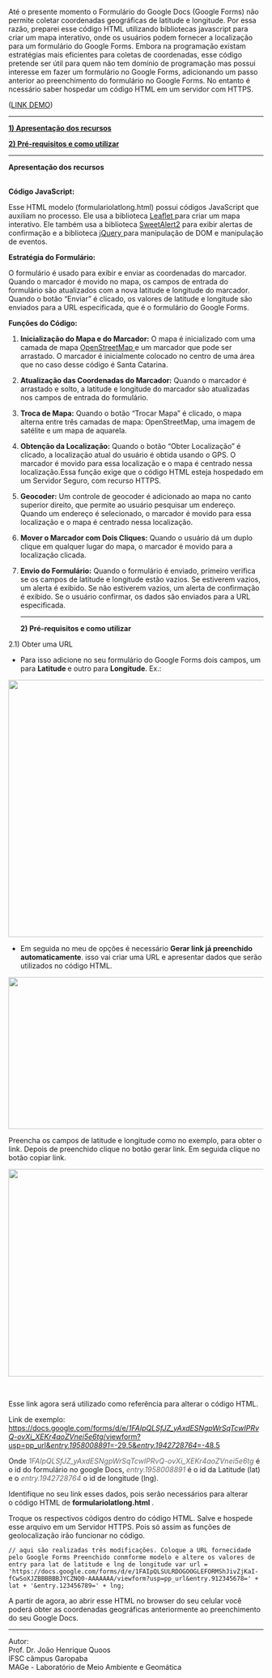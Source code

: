 <p>At&eacute; o presente momento o Formul&aacute;rio do Google Docs (Google Forms) n&atilde;o permite coletar coordenadas geogr&aacute;ficas de latitude e longitude. Por essa raz&atilde;o, preparei esse c&oacute;digo HTML utilizando bibliotecas javascript para criar um mapa interativo, onde os usu&aacute;rios podem fornecer a localiza&ccedil;&atilde;o para um formul&aacute;rio do Google Forms. Embora na programa&ccedil;&atilde;o existam estrat&eacute;gias mais eficientes para coletas de coordenadas, esse c&oacute;digo pretende ser &uacute;til para quem n&atilde;o tem dom&iacute;nio de programa&ccedil;&atilde;o mas&nbsp;possui interesse em fazer um formul&aacute;rio no Google Forms, adicionando&nbsp;um passo anterior ao preenchimento do formul&aacute;rio no Google Forms. No entanto &eacute; ncess&aacute;rio saber hospedar um c&oacute;digo HTML em um servidor com HTTPS.</p>
<p>(<a href="https://docente.ifsc.edu.br/joao.quoos/labMAGe/html/formulariolatlong.html" target="_blank">LINK DEMO</a>)</p>
<hr />
<p><a href="#apresentacao"><strong>1) Apresenta&ccedil;&atilde;o dos recursos</strong></a></p>

<p><a href="#como"><strong>2) </strong></a><strong><a href="#">Pr&eacute;-requisitos e como utilizar</a></strong></p>

<hr />
<p><strong><a id="apresentacao" name="apresentacao"></a>Apresenta&ccedil;&atilde;o dos recursos</strong></p>

<p><br />
<strong>C&oacute;digo JavaScript:</strong></p>

<p>Esse HTML modelo (formulariolatlong.html) possui&nbsp;c&oacute;digos JavaScript que auxiliam no processo. Ele usa a biblioteca <a href="https://leafletjs.com/" target="_blank">Leaflet </a>para criar um mapa interativo. Ele tamb&eacute;m usa a biblioteca <a href="https://sweetalert2.github.io/" target="_blank">SweetAlert2</a> para exibir alertas de confirma&ccedil;&atilde;o e a biblioteca <a href="https://jquery.com/" target="_blank">jQuery </a>para manipula&ccedil;&atilde;o de DOM e manipula&ccedil;&atilde;o de eventos.</p>

<p><strong>Estrat&eacute;gia do Formul&aacute;rio:</strong></p>

<p>O formul&aacute;rio &eacute; usado para exibir e enviar as coordenadas do marcador. Quando o marcador &eacute; movido no mapa, os campos de entrada do formul&aacute;rio s&atilde;o atualizados com a nova latitude e longitude do marcador. Quando o bot&atilde;o &ldquo;Enviar&rdquo; &eacute; clicado, os valores de latitude e longitude s&atilde;o enviados para a URL especificada, que &eacute; o formul&aacute;rio do Google Forms.</p>

<p><strong>Fun&ccedil;&otilde;es do C&oacute;digo:</strong></p>

<ol>
	<li>
	<p><strong>Inicializa&ccedil;&atilde;o do Mapa e do Marcador:</strong>&nbsp;O mapa &eacute; inicializado com uma camada de mapa <a href="https://www.openstreetmap.org/#map=4/-15.13/-53.19" target="_blank">OpenStreetMap </a>e um marcador que pode ser arrastado. O marcador &eacute; inicialmente colocado no centro de uma &aacute;rea que no caso desse c&oacute;digo &eacute; Santa Catarina.</p>
	</li>
	<li>
	<p><strong>Atualiza&ccedil;&atilde;o das Coordenadas do Marcador:</strong>&nbsp;Quando o marcador &eacute; arrastado e solto, a latitude e longitude do marcador s&atilde;o atualizadas nos campos de entrada do formul&aacute;rio.</p>
	</li>
	<li>
	<p><strong>Troca de Mapa:</strong>&nbsp;Quando o bot&atilde;o &ldquo;Trocar Mapa&rdquo; &eacute; clicado, o mapa alterna entre tr&ecirc;s camadas de mapa: OpenStreetMap, uma imagem de sat&eacute;lite e um mapa de aquarela.</p>
	</li>
	<li>
	<p><strong>Obten&ccedil;&atilde;o da Localiza&ccedil;&atilde;o:</strong>&nbsp;Quando o bot&atilde;o &ldquo;Obter Localiza&ccedil;&atilde;o&rdquo; &eacute; clicado, a localiza&ccedil;&atilde;o atual do usu&aacute;rio &eacute; obtida usando o GPS. O marcador &eacute; movido para essa localiza&ccedil;&atilde;o e o mapa &eacute; centrado nessa localiza&ccedil;&atilde;o.Essa fun&ccedil;&atilde;o exige que o c&oacute;digo HTML esteja hospedado em um Servidor Seguro, com recurso HTTPS.</p>
	</li>
	<li>
	<p><strong>Geocoder:</strong>&nbsp;Um controle de geocoder &eacute; adicionado ao mapa no canto superior direito, que permite ao usu&aacute;rio pesquisar um endere&ccedil;o. Quando um endere&ccedil;o &eacute; selecionado, o marcador &eacute; movido para essa localiza&ccedil;&atilde;o e o mapa &eacute; centrado nessa localiza&ccedil;&atilde;o.</p>
	</li>
	<li>
	<p><strong>Mover o Marcador com Dois Cliques:</strong>&nbsp;Quando o usu&aacute;rio d&aacute; um duplo clique em qualquer lugar do mapa, o marcador &eacute; movido para a localiza&ccedil;&atilde;o clicada.</p>
	</li>
	<li>
	<p><strong>Envio do Formul&aacute;rio:</strong>&nbsp;Quando o formul&aacute;rio &eacute; enviado, primeiro verifica se os campos de latitude e longitude est&atilde;o vazios. Se estiverem vazios, um alerta &eacute; exibido. Se n&atilde;o estiverem vazios, um alerta de confirma&ccedil;&atilde;o &eacute; exibido. Se o usu&aacute;rio confirmar, os dados s&atilde;o enviados para a URL especificada.</p>
	<hr />
	<p><strong><a id="como" name="como"></a>2) Pr&eacute;-requisitos e como utilizar</strong></p>
	</li>
</ol>

<p>2.1) Obter uma URL&nbsp;</p>

<ul>
	<li>Para isso adicione no seu formul&aacute;rio do Google Forms dois campos, um para <strong>Latitude </strong>e outro para <strong>Longitude</strong>. Ex.:</li>
</ul>

<p style="text-align:center"><img alt="" height="508" src="https://i.ibb.co/cTBPtTY/image.png" width="859" /></p>

<ul>
	<li>Em seguida no meu de op&ccedil;&otilde;es &eacute; necess&aacute;rio <strong>Gerar link j&aacute; preenchido automaticamente</strong>. isso vai criar uma URL e apresentar dados que ser&atilde;o utilizados no c&oacute;digo HTML.</li>
</ul>

<p style="text-align:center"><img alt="" height="300" src="https://i.ibb.co/gFFRSBS/image.png" width="539" /></p>

<p>Preencha os campos de latitude e longitude como no exemplo, para obter o link. Depois de preenchido clique no bot&atilde;o gerar link. Em seguida clique no bot&atilde;o copiar link.</p>

<p style="text-align:center"><img alt="" height="410" src="https://i.ibb.co/xYbVGmy/image.png" width="748" /></p>

<p>&nbsp;</p>

<p>Esse&nbsp;link agora ser&aacute; utilizado como refer&ecirc;ncia para alterar o c&oacute;digo HTML.</p>

<p>Link de exemplo:<br />
<a href="https://docs.google.com/forms/d/e/1FAIpQLSfJZ_yAxdESNgpWrSqTcwIPRvQ-ovXi_XEKr4aoZVnei5e6tg/viewform?usp=pp_url&amp;entry.1958008891=-29.5&amp;entry.1942728764=-48.5">https://docs.google.com/forms/d/e/<em>1FAIpQLSfJZ_yAxdESNgpWrSqTcwIPRvQ-ovXi_XEKr4aoZVnei5e6tg</em>/viewform?usp=pp_url&amp;<em>entry.1958008891</em>=-29.5&amp;<em>entry.1942728764</em>=-48.5</a></p>

<p>Onde&nbsp;<em><span style="color:#696969">1FAIpQLSfJZ_yAxdESNgpWrSqTcwIPRvQ-ovXi_XEKr4aoZVnei5e6tg</span>&nbsp;</em>&eacute; o id do formul&aacute;rio no google Docs,&nbsp;<em><span style="color:#696969">entry.1958008891</span> </em>&eacute; o id da Latitude (lat) e o<em> <span style="color:#696969">entry.1942728764</span></em>&nbsp;o id de longitude (lng).</p>

<p>Identifique no seu link esses dados, pois ser&atilde;o necess&aacute;rios para alterar o&nbsp;c&oacute;digo HTML de&nbsp;<strong>formulariolatlong.html </strong>.</p>

<p>Troque os respectivos c&oacute;digos dentro do c&oacute;digo HTML. Salve e hospede esse arquivo em um Servidor HTTPS. Pois s&oacute; assim as fun&ccedil;&otilde;es de geolocaliza&ccedil;&atilde;o ir&atilde;o funcionar no c&oacute;digo.&nbsp;</p>

<p><code>// aqui s&atilde;o realizadas tr&ecirc;s modifica&ccedil;&otilde;es. Coloque a URL fornecidade pelo Google Forms Preenchido conmforme modelo e altere os valores de entry para lat de latitude e lng de longitude var url = &#39;https://docs.google.com/forms/d/e/1FAIpQLSULRDOGOOGLEFORMShJivZjKaI-fCwSoXJZBBBBBBJYCZNQ0-AAAAAAA/viewform?usp=pp_url&amp;entry.912345678=&#39; + lat + &#39;&amp;entry.123456789=&#39; + lng;</code></p>

<p>A partir de agora, ao abrir esse HTML no browser do seu celular voc&ecirc; poder&aacute; obter as coordenadas geogr&aacute;ficas anteriormente ao preenchimento do seu Google Docs.</p>

<hr />
<p>Autor:<br />
Prof. Dr. Jo&atilde;o Henrique Quoos<br />
IFSC c&acirc;mpus Garopaba<br />
MAGe - Laborat&oacute;rio de Meio Ambiente e Geom&aacute;tica<br />
&nbsp;</p>
